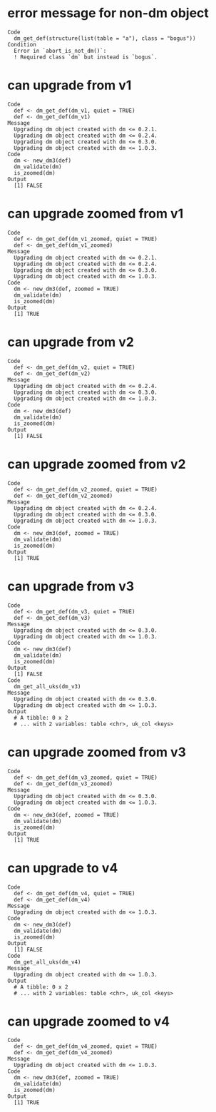 # error message for non-dm object

    Code
      dm_get_def(structure(list(table = "a"), class = "bogus"))
    Condition
      Error in `abort_is_not_dm()`:
      ! Required class `dm` but instead is `bogus`.

# can upgrade from v1

    Code
      def <- dm_get_def(dm_v1, quiet = TRUE)
      def <- dm_get_def(dm_v1)
    Message
      Upgrading dm object created with dm <= 0.2.1.
      Upgrading dm object created with dm <= 0.2.4.
      Upgrading dm object created with dm <= 0.3.0.
      Upgrading dm object created with dm <= 1.0.3.
    Code
      dm <- new_dm3(def)
      dm_validate(dm)
      is_zoomed(dm)
    Output
      [1] FALSE

# can upgrade zoomed from v1

    Code
      def <- dm_get_def(dm_v1_zoomed, quiet = TRUE)
      def <- dm_get_def(dm_v1_zoomed)
    Message
      Upgrading dm object created with dm <= 0.2.1.
      Upgrading dm object created with dm <= 0.2.4.
      Upgrading dm object created with dm <= 0.3.0.
      Upgrading dm object created with dm <= 1.0.3.
    Code
      dm <- new_dm3(def, zoomed = TRUE)
      dm_validate(dm)
      is_zoomed(dm)
    Output
      [1] TRUE

# can upgrade from v2

    Code
      def <- dm_get_def(dm_v2, quiet = TRUE)
      def <- dm_get_def(dm_v2)
    Message
      Upgrading dm object created with dm <= 0.2.4.
      Upgrading dm object created with dm <= 0.3.0.
      Upgrading dm object created with dm <= 1.0.3.
    Code
      dm <- new_dm3(def)
      dm_validate(dm)
      is_zoomed(dm)
    Output
      [1] FALSE

# can upgrade zoomed from v2

    Code
      def <- dm_get_def(dm_v2_zoomed, quiet = TRUE)
      def <- dm_get_def(dm_v2_zoomed)
    Message
      Upgrading dm object created with dm <= 0.2.4.
      Upgrading dm object created with dm <= 0.3.0.
      Upgrading dm object created with dm <= 1.0.3.
    Code
      dm <- new_dm3(def, zoomed = TRUE)
      dm_validate(dm)
      is_zoomed(dm)
    Output
      [1] TRUE

# can upgrade from v3

    Code
      def <- dm_get_def(dm_v3, quiet = TRUE)
      def <- dm_get_def(dm_v3)
    Message
      Upgrading dm object created with dm <= 0.3.0.
      Upgrading dm object created with dm <= 1.0.3.
    Code
      dm <- new_dm3(def)
      dm_validate(dm)
      is_zoomed(dm)
    Output
      [1] FALSE
    Code
      dm_get_all_uks(dm_v3)
    Message
      Upgrading dm object created with dm <= 0.3.0.
      Upgrading dm object created with dm <= 1.0.3.
    Output
      # A tibble: 0 x 2
      # ... with 2 variables: table <chr>, uk_col <keys>

# can upgrade zoomed from v3

    Code
      def <- dm_get_def(dm_v3_zoomed, quiet = TRUE)
      def <- dm_get_def(dm_v3_zoomed)
    Message
      Upgrading dm object created with dm <= 0.3.0.
      Upgrading dm object created with dm <= 1.0.3.
    Code
      dm <- new_dm3(def, zoomed = TRUE)
      dm_validate(dm)
      is_zoomed(dm)
    Output
      [1] TRUE

# can upgrade to v4

    Code
      def <- dm_get_def(dm_v4, quiet = TRUE)
      def <- dm_get_def(dm_v4)
    Message
      Upgrading dm object created with dm <= 1.0.3.
    Code
      dm <- new_dm3(def)
      dm_validate(dm)
      is_zoomed(dm)
    Output
      [1] FALSE
    Code
      dm_get_all_uks(dm_v4)
    Message
      Upgrading dm object created with dm <= 1.0.3.
    Output
      # A tibble: 0 x 2
      # ... with 2 variables: table <chr>, uk_col <keys>

# can upgrade zoomed to v4

    Code
      def <- dm_get_def(dm_v4_zoomed, quiet = TRUE)
      def <- dm_get_def(dm_v4_zoomed)
    Message
      Upgrading dm object created with dm <= 1.0.3.
    Code
      dm <- new_dm3(def, zoomed = TRUE)
      dm_validate(dm)
      is_zoomed(dm)
    Output
      [1] TRUE

